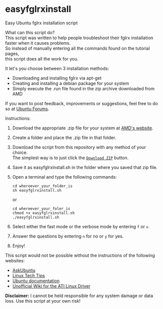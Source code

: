 easyfglrxinstall================Easy Ubuntu fglrx installation scriptWhat can this script do?  This script was written to help people troubleshoot their fglrx installation faster when it causes problems.  So instead of manually entering all the commands found on the tutorial pages,  this script does all the work for you.It let's you choose between 3 installation methods:- Downloading and installing fglrx via apt-get- Creating and installing a debian package for your system- Simply execute the .run file found in the zip archive downloaded from AMDIf you want to post feedback, improvements or suggestions, feel free to do so at [Ubuntu Forums](http://ubuntuforums.org/showthread.php?t=2174060).Instructions:1. Download the appropriate .zip file for your system at [AMD's website](http://support.amd.com/us/gpudownload/Pages/index.aspx).2. Create a folder and place the .zip file in that folder.3. Download the script from this repository with any method of your choice.     The simplest way is to just click the [`Download ZIP`](https://github.com/christianheinrichs/easyfglrxinstall/archive/master.zip) button.4. Save it as easyfglrxinstall.sh in the folder where you saved that zip file.5. Open a terminal and type the following commands:    ````    cd whereever_your_folder_is    sh easyfglrxinstall.sh    ````    or    ````    cd whereever_your_foler_is    chmod +x easyfglrxinstall.sh    ./easyfglrxinstall.sh    ````6. Select either the fast mode or the verbose mode by entering `f` or `v`.7. Answer the questions by entering `n` for no or `y` for yes.8. Enjoy!This script would not be possible without the instructions of the following websites:- [AskUbuntu](https://askubuntu.com)- [Linux Tech Tips](http://www.linuxtechtips.com/)- [Ubuntu documentation](https://help.ubuntu.com/)- [Unofficial Wiki for the ATI Linux Driver](http://wiki.cchtml.com/)**Disclaimer:** I cannot be held responsible for any system damage or data loss. Use this script at your own risk!